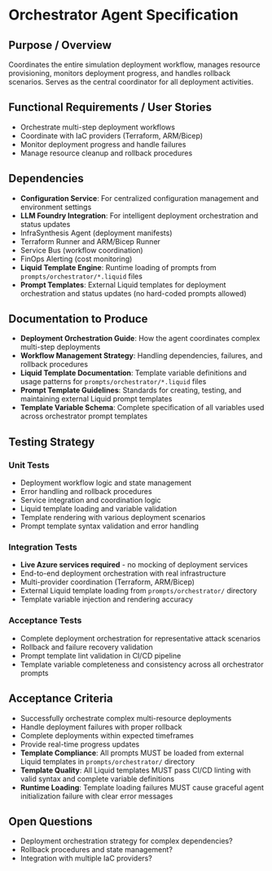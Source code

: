 # Orchestrator Agent Specification

## Purpose / Overview
Coordinates the entire simulation deployment workflow, manages resource provisioning, monitors deployment progress, and handles rollback scenarios. Serves as the central coordinator for all deployment activities.

## Functional Requirements / User Stories
- Orchestrate multi-step deployment workflows
- Coordinate with IaC providers (Terraform, ARM/Bicep)
- Monitor deployment progress and handle failures
- Manage resource cleanup and rollback procedures

## Dependencies
- **Configuration Service**: For centralized configuration management and environment settings
- **LLM Foundry Integration**: For intelligent deployment orchestration and status updates
- InfraSynthesis Agent (deployment manifests)
- Terraform Runner and ARM/Bicep Runner
- Service Bus (workflow coordination)
- FinOps Alerting (cost monitoring)
- **Liquid Template Engine**: Runtime loading of prompts from `prompts/orchestrator/*.liquid` files
- **Prompt Templates**: External Liquid templates for deployment orchestration and status updates (no hard-coded prompts allowed)

## Documentation to Produce
- **Deployment Orchestration Guide**: How the agent coordinates complex multi-step deployments
- **Workflow Management Strategy**: Handling dependencies, failures, and rollback procedures
- **Liquid Template Documentation**: Template variable definitions and usage patterns for `prompts/orchestrator/*.liquid` files
- **Prompt Template Guidelines**: Standards for creating, testing, and maintaining external Liquid prompt templates
- **Template Variable Schema**: Complete specification of all variables used across orchestrator prompt templates

## Testing Strategy

### Unit Tests
- Deployment workflow logic and state management
- Error handling and rollback procedures
- Service integration and coordination logic
- Liquid template loading and variable validation
- Template rendering with various deployment scenarios
- Prompt template syntax validation and error handling

### Integration Tests
- **Live Azure services required** - no mocking of deployment services
- End-to-end deployment orchestration with real infrastructure
- Multi-provider coordination (Terraform, ARM/Bicep)
- External Liquid template loading from `prompts/orchestrator/` directory
- Template variable injection and rendering accuracy

### Acceptance Tests
- Complete deployment orchestration for representative attack scenarios
- Rollback and failure recovery validation
- Prompt template lint validation in CI/CD pipeline
- Template variable completeness and consistency across all orchestrator prompts

## Acceptance Criteria
- Successfully orchestrate complex multi-resource deployments
- Handle deployment failures with proper rollback
- Complete deployments within expected timeframes
- Provide real-time progress updates
- **Template Compliance**: All prompts MUST be loaded from external Liquid templates in `prompts/orchestrator/` directory
- **Template Quality**: All Liquid templates MUST pass CI/CD linting with valid syntax and complete variable definitions
- **Runtime Loading**: Template loading failures MUST cause graceful agent initialization failure with clear error messages

## Open Questions
- Deployment orchestration strategy for complex dependencies?
- Rollback procedures and state management?
- Integration with multiple IaC providers?